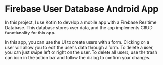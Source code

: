 # Firebase User Database Android App

In this project, I use Kotlin to develop a mobile app with a Firebase Realtime Database. This database stores user data, and the app implements CRUD functionality for this app. 

In this app, you can use the UI to create users with a form. Clicking on a user will allow you to edit the user's data through a form. To delete a user, you can just swipe left or right on the user. To delete all users, use the trash can icon in the action bar and follow the dialog to confirm your changes. 